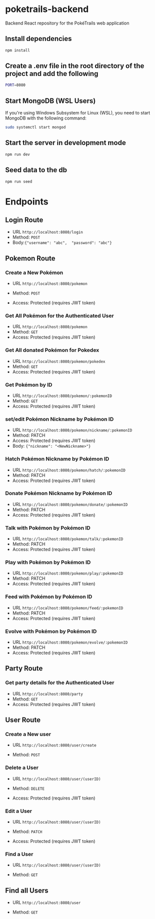 # poketrails-backend

Backend React repository for the PokéTrails web application

## Install dependencies

```sh
npm install
```

## Create a .env file in the root directory of the project and add the following

```sh
PORT=8080
```

## Start MongoDB (WSL Users)

If you're using Windows Subsystem for Linux (WSL), you need to start MongoDB with the following command:

```sh
sudo systemctl start mongod
```

## Start the server in development mode

```sh
npm run dev
```

## Seed data to the db

```sh
npm run seed
```

# Endpoints

## Login Route

- URL `http://localhost:8080/login`
- Method: `POST`
- Body:`{"username": "abc",  "password": "abc"}`

## Pokemon Route

### Create a New Pokémon

- URL `http://localhost:8080/pokemon`

- Method: `POST`
- Access: Protected (requires JWT token)

### Get All Pokémon for the Authenticated User

- URL `http://localhost:8080/pokemon`
- Method: `GET`
- Access: Protected (requires JWT token)

### Get All donated Pokémon for Pokedex

- URL `http://localhost:8080/pokemon/pokedex`
- Method: `GET`
- Access: Protected (requires JWT token)

### Get Pokémon by ID

- URL `http://localhost:8080/pokemon/:pokemonID`
- Method: `GET`
- Access: Protected (requires JWT token)

### set/edit Pokémon Nickname by Pokémon ID

- URL `http://localhost:8080/pokemon/nickname/:pokemonID`
- Method: PATCH
- Access: Protected (requires JWT token)
- Body: `{"nickname": "<NewNickname>"}`

### Hatch Pokémon Nickname by Pokémon ID

- URL `http://localhost:8080/pokemon/hatch/:pokemonID`
- Method: PATCH
- Access: Protected (requires JWT token)

### Donate Pokémon Nickname by Pokémon ID

- URL `http://localhost:8080/pokemon/donate/:pokemonID`
- Method: PATCH
- Access: Protected (requires JWT token)

### Talk with Pokémon by Pokémon ID

- URL `http://localhost:8080/pokemon/talk/:pokemonID`
- Method: PATCH
- Access: Protected (requires JWT token)

### Play with Pokémon by Pokémon ID

- URL `http://localhost:8080/pokemon/play/:pokemonID`
- Method: PATCH
- Access: Protected (requires JWT token)

### Feed with Pokémon by Pokémon ID

- URL `http://localhost:8080/pokemon/feed/:pokemonID`
- Method: PATCH
- Access: Protected (requires JWT token)

### Evolve with Pokémon by Pokémon ID

- URL `http://localhost:8080/pokemon/evolve/:pokemonID`
- Method: PATCH
- Access: Protected (requires JWT token)

## Party Route

### Get party details for the Authenticated User

- URL `http://localhost:8080/party`
- Method: `GET`
- Access: Protected (requires JWT token)

## User Route

### Create a New user

- URL `http://localhost:8080/user/create`

- Method: `POST`

### Delete a User

- URL `http://localhost:8080/user/(userID)`

- Method: `DELETE`

- Access: Protected (requires JWT token)

### Edit a User

- URL `http://localhost:8080/user/(userID)`

- Method: `PATCH`

- Access: Protected (requires JWT token)

### Find a User

- URL `http://localhost:8080/user/(userID)`

- Method: `GET`

## Find all Users

- URL `http://localhost:8080/user`

- Method: `GET`
